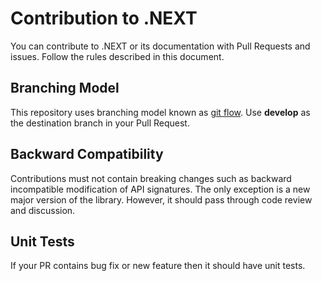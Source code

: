 Contribution to .NEXT
====
You can contribute to .NEXT or its documentation with Pull Requests and issues. Follow the rules described in this document.

## Branching Model
This repository uses branching model known as [git flow](https://nvie.com/posts/a-successful-git-branching-model/). Use **develop** as the destination branch in your Pull Request.

## Backward Compatibility
Contributions must not contain breaking changes such as backward incompatible modification of API signatures. The only exception is a new major version of the library. However, it should pass through code review and discussion.

## Unit Tests
If your PR contains bug fix or new feature then it should have unit tests.